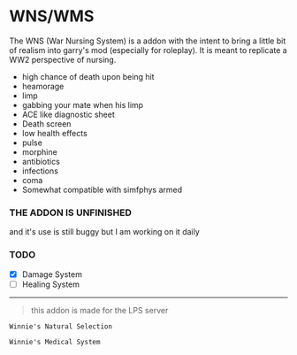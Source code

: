 # WNS/WMS

The WNS (War Nursing System) is a addon with the intent to bring a little bit of realism into garry's mod (especially for roleplay). It is meant to replicate a WW2 perspective of nursing.

- high chance of death upon being hit
- heamorage
- limp
- gabbing your mate when his limp
- ACE like diagnostic sheet
- Death screen
- low health effects
- pulse
- morphine
- antibiotics
- infections
- coma
- Somewhat compatible with simfphys armed
### **THE ADDON IS UNFINISHED**

and it's use is still buggy but I am working on it daily 


### TODO
- [x] Damage System
- [ ] Healing System

---
> this addon is made for the LPS server


`Winnie's Natural Selection`

`Winnie's Medical System`